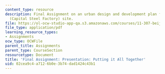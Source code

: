 ```yaml
---
content_type: resource
description: Final Assignment on an urban design and development plan for the Shougang
  (Capital Steel Factory) site.
file: https://ol-ocw-studio-app-qa.s3.amazonaws.com/courses/11-307-beijing-urban-design-studio-summer-2008/02cea9c4a7126b0e3b74dad1424c43b1_assn_final.pdf
file_type: application/pdf
learning_resource_types:
- Assignments
ocw_type: OCWFile
parent_title: Assignments
parent_type: CourseSection
resourcetype: Document
title: 'Final Assignment: Presentation: Putting it All Together'
uid: 02cea9c4-a712-6b0e-3b74-dad1424c43b1
---
```

